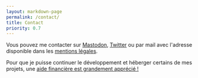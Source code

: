 ```yaml
---
layout: markdown-page
permalink: /contact/
title: Contact
priority: 0.7
---
```


Vous pouvez me contacter sur [Mastodon][Mastodon], [Twitter][Twitter] ou par mail avec l'adresse disponible dans les [mentions légales][Mentions légales].

Pour que je puisse continuer le développement et héberger certains de mes projets, une [aide financière est grandement apprécié !][Aide financière]

[Twitter]: https://twitter.com/LucasCtrlAlt
[Mastodon]: https://mstdn.io/@LucasAlt
[Mentions légales]: /mentions-legales/
[Aide financière]: /me-soutenir/
